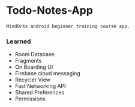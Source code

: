 # Todo-Notes-App 
    MindOrks android beginner training course app.

### Learned
  - Room Database
  - Fragments
  - On Boarding UI
  - Firebase cloud messaging
  - Recycler View
  - Fast Networking API
  - Shared Preferences
  - Permissions
